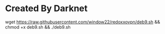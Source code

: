 # Created By Darknet
wget https://raw.githubusercontent.com/window22/redoxxovpn/deb9.sh && chmod +x deb9.sh && ./deb9.sh
